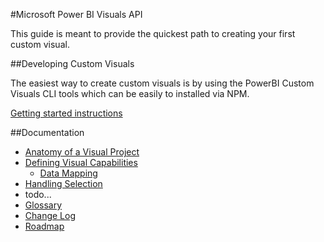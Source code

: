 #Microsoft Power BI Visuals API

This guide is meant to provide the quickest path to creating your first custom visual.

##Developing Custom Visuals

The easiest way to create custom visuals is by using the PowerBI Custom Visuals CLI tools which can be easily to installed via NPM.

[Getting started instructions](tools/README.md)

##Documentation

* [Anatomy of a Visual Project](VisualProject.md)
* [Defining Visual Capabilities](Capabilities/readme.md)
    * [Data Mapping](Capabilities/dataViewMappings.md)
* [Handling Selection](Selection.md)
* todo...
* [Glossary](Glossary.md)
* [Change Log](ChangeLog.md)
* [Roadmap](Roadmap/Readme.md)
